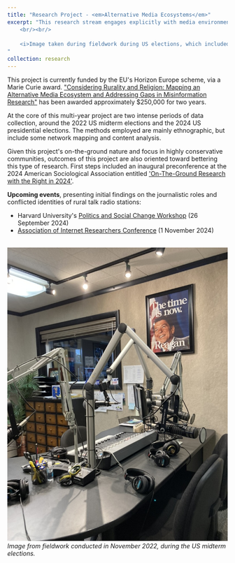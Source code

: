 ```yaml
---
title: "Research Project - <em>Alternative Media Ecosystems</em>"
excerpt: "This research stream engages explicitly with media environments deeply affected by religion, rurality, and radio. Currently, I am exploring the Utah media ecosystem as an insightful case study, mapping actors, networks, technologies, digital identities, and cultural/ideological influences.  <br/><br/><img src='/images/oil-carbon.jpeg'> 
	<br/><br/>

	<i>Image taken during fieldwork during US elections, which included interviews at several talk radio stations. This image was taken in Carbon county, a rural region with a deep history of oil and coal production.</i>
"
collection: research
---
```


This project is currently funded by the EU's Horizon Europe scheme, via a Marie Curie award. ["Considering Rurality and Religion: Mapping an Alternative Media Ecosystem and Addressing Gaps in Misinformation Research"](https://cordis.europa.eu/project/id/101109725) has been awarded approximately $250,000 for two years.

At the core of this multi-year project are two intense periods of data collection, around the 2022 US midterm elections and the 2024 US presidential elections. The methods employed are mainly ethnographic, but include some network mapping and content analysis.

Given this project's on-the-ground nature and focus in highly conservative communities, outcomes of this project are also oriented toward bettering this type of research. First steps included an inaugural preconference at the 2024 American Sociological Association entitled ['On-The-Ground Research with the Right in 2024'](https://researchwiththeright.wordpress.com/). 

<b>Upcoming events</b>, presenting initial findings on the journalistic roles and conflicted identities of rural talk radio stations:
- Harvard University's [Politics and Social Change Workshop](https://wcfia.harvard.edu/seminars/politics-social-change) (26 September 2024)
- [Association of Internet Researchers Conference](https://aoir.org/aoir2024/) (1 November 2024)

<br/>
<img src='/images/radio-station.jpeg'>
<br /><i>Image from fieldwork conducted in November 2022, during the US midterm elections.</i>




